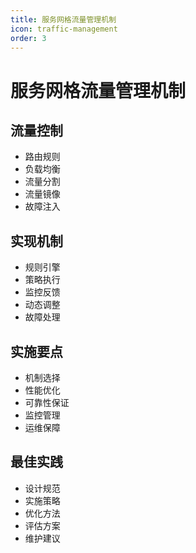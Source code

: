 ```yaml
---
title: 服务网格流量管理机制
icon: traffic-management
order: 3
---
```


# 服务网格流量管理机制

## 流量控制
- 路由规则
- 负载均衡
- 流量分割
- 流量镜像
- 故障注入

## 实现机制
- 规则引擎
- 策略执行
- 监控反馈
- 动态调整
- 故障处理

## 实施要点
- 机制选择
- 性能优化
- 可靠性保证
- 监控管理
- 运维保障

## 最佳实践
- 设计规范
- 实施策略
- 优化方法
- 评估方案
- 维护建议
